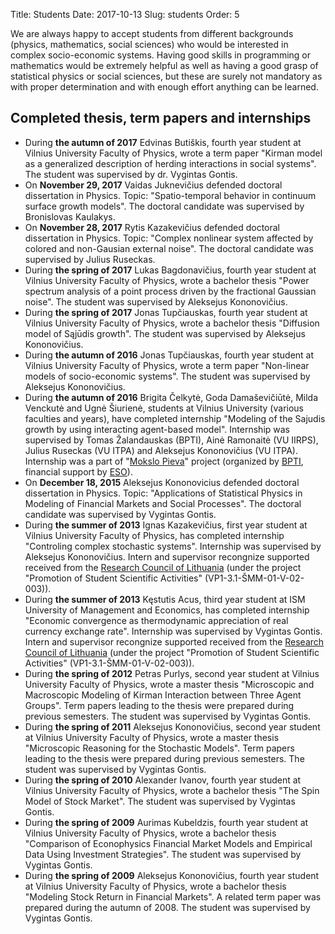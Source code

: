Title: Students
Date: 2017-10-13
Slug: students
Order: 5

We are always happy to accept students from different backgrounds (physics, mathematics, social sciences) who would be interested in complex socio-economic systems. Having good skills in programming or mathematics would be extremely helpful as well as having a good grasp of statistical physics or social sciences, but these are surely not mandatory as with proper determination and with enough effort anything can be learned.

## Completed thesis, term papers and internships

* During **the autumn of 2017** Edvinas Butiškis, fourth year student at Vilnius University Faculty of Physics, wrote a term paper "Kirman model as a generalized description of herding interactions in social systems". The student was supervised by dr. Vygintas Gontis.
* On **November 29, 2017** Vaidas Juknevičius defended doctoral dissertation in Physics. Topic: "Spatio-temporal behavior in continuum surface growth models". The doctoral candidate was supervised by Bronislovas Kaulakys.
* On **November 28, 2017** Rytis Kazakevičius defended doctoral dissertation in Physics. Topic: "Complex nonlinear system affected by colored and non-Gausian external noise". The doctoral candidate was supervised by Julius Ruseckas.
* During **the spring of 2017** Lukas Bagdonavičius, fourth year student at Vilnius University Faculty of Physics, wrote a bachelor thesis "Power spectrum analysis of a point process driven by the fractional Gaussian noise". The student was supervised by Aleksejus Kononovičius.
* During **the spring of 2017** Jonas Tupčiauskas, fourth year student at Vilnius University Faculty of Physics, wrote a bachelor thesis "Diffusion model of Sąjūdis growth". The student was supervised by Aleksejus Kononovičius.
* During **the autumn of 2016** Jonas Tupčiauskas, fourth year student at Vilnius University Faculty of Physics, wrote a term paper "Non-linear models of socio-economic systems". The student was supervised by Aleksejus Kononovičius.
* During **the autumn of 2016** Brigita Čelkytė, Goda Damaševičiūtė, Milda Venckutė and Ugnė Šiurienė, students at Vilnius University (various faculties and years), have completed internship "Modeling of the Sajudis growth by using interacting agent-based model". Internship was supervised by Tomas Žalandauskas (BPTI), Ainė Ramonaitė (VU IIRPS), Julius Ruseckas (VU ITPA) and Aleksejus Kononovičius (VU ITPA). Internship was a part of "[Mokslo Pieva](http://mokslopieva.lt)" project (organized by [BPTI](http://bpti.eu), financial support by [ESO](http://www.eso.lt)).
* On **December 18, 2015** Aleksejus Kononovicius defended doctoral dissertation in Physics. Topic:  "Applications of Statistical Physics in Modeling of Financial Markets and Social Processes". The doctoral candidate was supervised by Vygintas Gontis.
* During **the summer of 2013** Ignas Kazakevičius, first year student at Vilnius University Faculty of Physics, has completed internship "Controling complex stochastic systems". Internship was supervised by Aleksejus Kononovičius. Intern and supervisor recongnize supported received from the [Research Council of Lithuania](http://www.lmt.lt) (under the project "Promotion of Student Scientific Activities" (VP1-3.1-ŠMM-01-V-02-003)).
* During **the summer of 2013** Kęstutis Acus, third year student at ISM University of Management and Economics, has completed internship "Economic convergence as thermodynamic appreciation of real currency exchange rate". Internship was supervised by Vygintas Gontis. Intern and supervisor recongnize supported received from the [Research Council of Lithuania](http://www.lmt.lt) (under the project "Promotion of Student Scientific Activities" (VP1-3.1-ŠMM-01-V-02-003)).
* During **the spring of 2012** Petras Purlys, second year student at Vilnius University Faculty of Physics, wrote a master thesis "Microscopic and Macroscopic Modeling of Kirman Interaction between Three Agent Groups". Term papers leading to the thesis were prepared during previous semesters. The student was supervised by Vygintas Gontis.
* During **the spring of 2011** Aleksejus Kononovičius, second year student at Vilnius University Faculty of Physics, wrote a master thesis "Microscopic Reasoning for the Stochastic Models". Term papers leading to the thesis were prepared during previous semesters. The student was supervised by Vygintas Gontis.
* During **the spring of 2010** Alexander Ivanov, fourth year student at Vilnius University Faculty of Physics, wrote a bachelor thesis "The Spin Model of Stock Market". The student was supervised by Vygintas Gontis.
* During **the spring of 2009** Aurimas Kubeldzis, fourth year student at Vilnius University Faculty of Physics, wrote a bachelor thesis "Comparison of Econophysics Financial Market Models and Empirical Data Using Investment Strategies". The student was supervised by Vygintas Gontis.
* During **the spring of 2009** Aleksejus Kononovičius, fourth year student at Vilnius University Faculty of Physics, wrote a bachelor thesis "Modeling Stock Return in Financial Markets". A related term paper was prepared during the autumn of 2008. The student was supervised by Vygintas Gontis.
